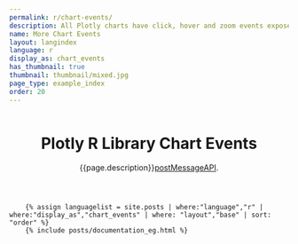 ```yaml
---
permalink: r/chart-events/
description: All Plotly charts have click, hover and zoom events exposed to add custom controls with Plotly's JavaScript
name: More Chart Events
layout: langindex
language: r
display_as: chart_events
has_thumbnail: true
thumbnail: thumbnail/mixed.jpg
page_type: example_index
order: 20
---
```



<header class="--welcome">
	<div class="--welcome-body">
		<!--div.--wrap-inner-->
		<div class="--title">
			<div class="--category-img"><img src="https://plot.ly/gh-pages/documentation/static/images/r-small.png" alt=""></div>
			<div class="--body">
				<h1>Plotly R Library Chart Events</h1>
				<p>{{page.description}}<a href="https://github.com/plotly/postMessage-API">postMessageAPI</a>.</p>
			</div>
		</div>
	</div>
</header>

		{% assign languagelist = site.posts | where:"language","r" | where:"display_as","chart_events" | where: "layout","base" | sort: "order" %}
        {% include posts/documentation_eg.html %}
